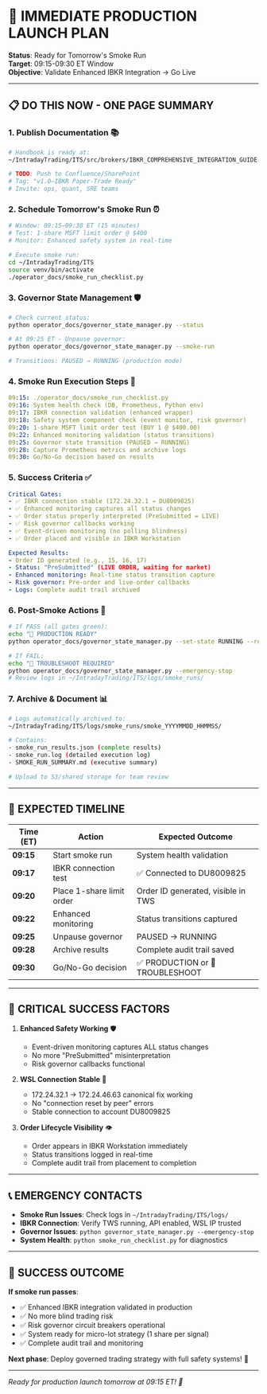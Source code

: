 # 🚀 IMMEDIATE PRODUCTION LAUNCH PLAN

**Status**: Ready for Tomorrow's Smoke Run  
**Target**: 09:15-09:30 ET Window  
**Objective**: Validate Enhanced IBKR Integration → Go Live

---

## 📋 **DO THIS NOW - ONE PAGE SUMMARY**

### **1. Publish Documentation** 📚
```bash
# Handbook is ready at:
~/IntradayTrading/ITS/src/brokers/IBKR_COMPREHENSIVE_INTEGRATION_GUIDE.md

# TODO: Push to Confluence/SharePoint
# Tag: "v1.0—IBKR Paper-Trade Ready"
# Invite: ops, quant, SRE teams
```

### **2. Schedule Tomorrow's Smoke Run** ⏰
```bash
# Window: 09:15–09:30 ET (15 minutes)
# Test: 1-share MSFT limit order @ $400
# Monitor: Enhanced safety system in real-time

# Execute smoke run:
cd ~/IntradayTrading/ITS
source venv/bin/activate
./operator_docs/smoke_run_checklist.py
```

### **3. Governor State Management** 🛡️
```bash
# Check current status:
python operator_docs/governor_state_manager.py --status

# At 09:25 ET - Unpause governor:
python operator_docs/governor_state_manager.py --smoke-run

# Transitions: PAUSED → RUNNING (production mode)
```

### **4. Smoke Run Execution Steps** 🧪
```yaml
09:15: ./operator_docs/smoke_run_checklist.py
09:16: System health check (DB, Prometheus, Python env)
09:17: IBKR connection validation (enhanced wrapper)
09:18: Safety system component check (event monitor, risk governor)
09:20: 1-share MSFT limit order test (BUY 1 @ $400.00)
09:22: Enhanced monitoring validation (status transitions)
09:25: Governor state transition (PAUSED → RUNNING)
09:28: Capture Prometheus metrics and archive logs
09:30: Go/No-Go decision based on results
```

### **5. Success Criteria** ✅
```yaml
Critical Gates:
- ✅ IBKR connection stable (172.24.32.1 → DU8009825)
- ✅ Enhanced monitoring captures all status changes  
- ✅ Order status properly interpreted (PreSubmitted = LIVE)
- ✅ Risk governor callbacks working
- ✅ Event-driven monitoring (no polling blindness)
- ✅ Order placed and visible in IBKR Workstation

Expected Results:
- Order ID generated (e.g., 15, 16, 17)
- Status: "PreSubmitted" (LIVE ORDER, waiting for market)
- Enhanced monitoring: Real-time status transition capture
- Risk governor: Pre-order and live-order callbacks
- Logs: Complete audit trail archived
```

### **6. Post-Smoke Actions** 🎯
```bash
# If PASS (all gates green):
echo "🎉 PRODUCTION READY"
python operator_docs/governor_state_manager.py --set-state RUNNING --reason "Smoke test passed"

# If FAIL:
echo "🛑 TROUBLESHOOT REQUIRED" 
python operator_docs/governor_state_manager.py --emergency-stop
# Review logs in ~/IntradayTrading/ITS/logs/smoke_runs/
```

### **7. Archive & Document** 📊
```bash
# Logs automatically archived to:
~/IntradayTrading/ITS/logs/smoke_runs/smoke_YYYYMMDD_HHMMSS/

# Contains:
- smoke_run_results.json (complete results)
- smoke_run.log (detailed execution log)
- SMOKE_RUN_SUMMARY.md (executive summary)

# Upload to S3/shared storage for team review
```

---

## 🎯 **EXPECTED TIMELINE**

| Time (ET) | Action | Expected Outcome |
|-----------|--------|------------------|
| **09:15** | Start smoke run | System health validation |
| **09:17** | IBKR connection test | ✅ Connected to DU8009825 |
| **09:20** | Place 1-share limit order | Order ID generated, visible in TWS |
| **09:22** | Enhanced monitoring | Status transitions captured |
| **09:25** | Unpause governor | PAUSED → RUNNING |
| **09:28** | Archive results | Complete audit trail saved |
| **09:30** | Go/No-Go decision | ✅ PRODUCTION or 🛑 TROUBLESHOOT |

---

## 🚨 **CRITICAL SUCCESS FACTORS**

1. **Enhanced Safety Working** 🛡️
   - Event-driven monitoring captures ALL status changes
   - No more "PreSubmitted" misinterpretation
   - Risk governor callbacks functional

2. **WSL Connection Stable** 🔌
   - 172.24.32.1 → 172.24.46.63 canonical fix working
   - No "connection reset by peer" errors
   - Stable connection to account DU8009825

3. **Order Lifecycle Visibility** 👁️
   - Order appears in IBKR Workstation immediately
   - Status transitions logged in real-time
   - Complete audit trail from placement to completion

---

## 📞 **EMERGENCY CONTACTS**

- **Smoke Run Issues**: Check logs in `~/IntradayTrading/ITS/logs/`
- **IBKR Connection**: Verify TWS running, API enabled, WSL IP trusted
- **Governor Issues**: `python governor_state_manager.py --emergency-stop`
- **System Health**: `python smoke_run_checklist.py` for diagnostics

---

## 🎉 **SUCCESS OUTCOME**

**If smoke run passes**:
- ✅ Enhanced IBKR integration validated in production
- ✅ No more blind trading risk
- ✅ Risk governor circuit breakers operational  
- ✅ System ready for micro-lot strategy (1 share per signal)
- ✅ Complete audit trail and monitoring

**Next phase**: Deploy governed trading strategy with full safety systems! 🚀

---

*Ready for production launch tomorrow at 09:15 ET! 🎯*